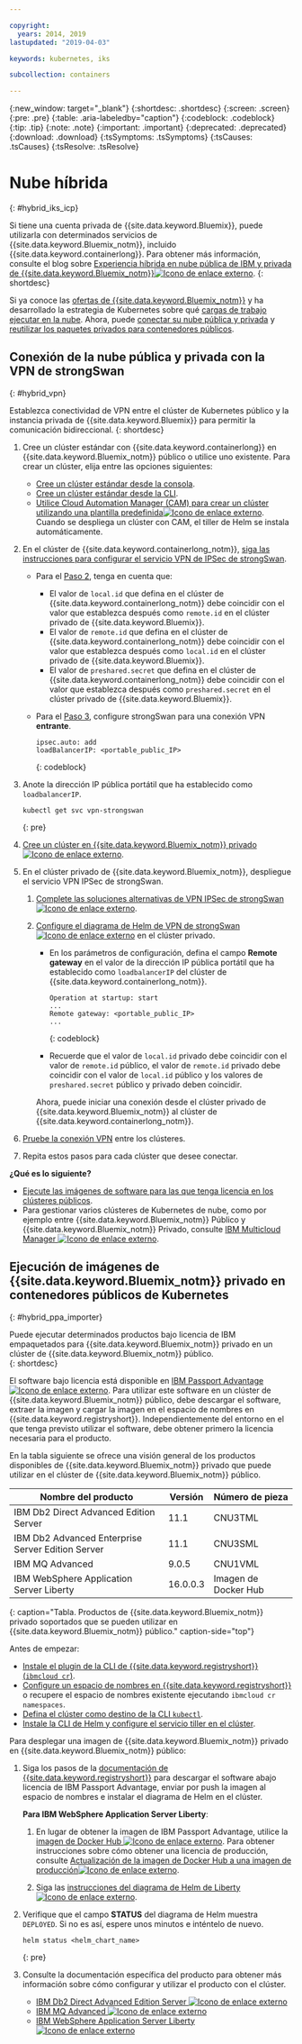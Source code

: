 ```yaml
---

copyright:
  years: 2014, 2019
lastupdated: "2019-04-03"

keywords: kubernetes, iks 

subcollection: containers

---
```


{:new_window: target="_blank"}
{:shortdesc: .shortdesc}
{:screen: .screen}
{:pre: .pre}
{:table: .aria-labeledby="caption"}
{:codeblock: .codeblock}
{:tip: .tip}
{:note: .note}
{:important: .important}
{:deprecated: .deprecated}
{:download: .download}
{:tsSymptoms: .tsSymptoms}
{:tsCauses: .tsCauses}
{:tsResolve: .tsResolve}


# Nube híbrida
{: #hybrid_iks_icp}

Si tiene una cuenta privada de {{site.data.keyword.Bluemix}}, puede utilizarla con determinados servicios de {{site.data.keyword.Bluemix_notm}}, incluido {{site.data.keyword.containerlong}}. Para obtener más información, consulte el blog sobre [Experiencia híbrida en nube pública de IBM y privada de {{site.data.keyword.Bluemix_notm}}![Icono de enlace externo](../icons/launch-glyph.svg "Icono de enlace externo")](http://ibm.biz/hybridJune2018).
{: shortdesc}

Si ya conoce las [ofertas de {{site.data.keyword.Bluemix_notm}}](/docs/containers?topic=containers-cs_ov#differentiation) y ha desarrollado la estrategia de Kubernetes sobre qué [cargas de trabajo ejecutar en la nube](/docs/containers?topic=containers-strategy#cloud_workloads). Ahora, puede [conectar su nube pública y privada](#hybrid_vpn) y [reutilizar los paquetes privados para contenedores públicos](#hybrid_ppa_importer).

## Conexión de la nube pública y privada con la VPN de strongSwan
{: #hybrid_vpn}

Establezca conectividad de VPN entre el clúster de Kubernetes público y la instancia privada de {{site.data.keyword.Bluemix}} para permitir la comunicación bidireccional.
{: shortdesc}

1.  Cree un clúster estándar con {{site.data.keyword.containerlong}} en {{site.data.keyword.Bluemix_notm}} público o utilice uno existente. Para crear un clúster, elija entre las opciones siguientes:
    - [Cree un clúster estándar desde la consola](/docs/containers?topic=containers-clusters#clusters_ui).
    - [Cree un clúster estándar desde la CLI](/docs/containers?topic=containers-clusters#clusters_cli).
    - [Utilice Cloud Automation Manager (CAM) para crear un clúster utilizando una plantilla predefinida![Icono de enlace externo](../icons/launch-glyph.svg "Icono de enlace externo")](https://www.ibm.com/support/knowledgecenter/SS2L37_2.1.0.3/cam_deploy_IKS.html). Cuando se despliega un clúster con CAM, el tiller de Helm se instala automáticamente.

2.  En el clúster de {{site.data.keyword.containerlong_notm}}, [siga las instrucciones para configurar el servicio VPN de IPSec de strongSwan](/docs/containers?topic=containers-vpn#vpn_configure).

    *  Para el [Paso 2](/docs/containers?topic=containers-vpn#strongswan_2), tenga en cuenta que:

       * El valor de `local.id` que defina en el clúster de {{site.data.keyword.containerlong_notm}} debe coincidir con el valor que establezca después como `remote.id` en el clúster privado de {{site.data.keyword.Bluemix}}.
       * El valor de `remote.id` que defina en el clúster de {{site.data.keyword.containerlong_notm}} debe coincidir con el valor que establezca después como `local.id` en el clúster privado de {{site.data.keyword.Bluemix}}.
       * El valor de `preshared.secret` que defina en el clúster de {{site.data.keyword.containerlong_notm}} debe coincidir con el valor que establezca después como `preshared.secret` en el clúster privado de {{site.data.keyword.Bluemix}}.

    *  Para el [Paso 3](/docs/containers?topic=containers-vpn#strongswan_3), configure strongSwan para una conexión VPN **entrante**.

       ```
       ipsec.auto: add
       loadBalancerIP: <portable_public_IP>
       ```
       {: codeblock}

3.  Anote la dirección IP pública portátil que ha establecido como `loadbalancerIP`.

    ```
    kubectl get svc vpn-strongswan
    ```
    {: pre}

4.  [Cree un clúster en {{site.data.keyword.Bluemix_notm}} privado![Icono de enlace externo](../icons/launch-glyph.svg "Icono de enlace externo")](https://www.ibm.com/support/knowledgecenter/SSBS6K_2.1.0.3/installing/installing.html).

5.  En el clúster privado de {{site.data.keyword.Bluemix_notm}}, despliegue el servicio VPN IPSec de strongSwan.

    1.  [Complete las soluciones alternativas de VPN IPSec de strongSwan ![Icono de enlace externo](../icons/launch-glyph.svg "Icono de enlace externo")](https://www.ibm.com/support/knowledgecenter/SS2L37_2.1.0.3/cam_strongswan.html).

    2.  [Configure el diagrama de Helm de VPN de strongSwan![Icono de enlace externo](../icons/launch-glyph.svg "Icono de enlace externo")](https://www.ibm.com/support/knowledgecenter/SSBS6K_2.1.0.3/app_center/create_release.html) en el clúster privado.

        *  En los parámetros de configuración, defina el campo **Remote gateway** en el valor de la dirección IP pública portátil que ha establecido como `loadbalancerIP` del clúster de {{site.data.keyword.containerlong_notm}}.

           ```
           Operation at startup: start
           ...
           Remote gateway: <portable_public_IP>
           ...
           ```
           {: codeblock}

        *  Recuerde que el valor de `local.id` privado debe coincidir con el valor de `remote.id` público, el valor de `remote.id` privado debe coincidir con el valor de `local.id` público y los valores de `preshared.secret` público y privado deben coincidir.

        Ahora, puede iniciar una conexión desde el clúster privado de {{site.data.keyword.Bluemix_notm}} al clúster de {{site.data.keyword.containerlong_notm}}.

7.  [Pruebe la conexión VPN](/docs/containers?topic=containers-vpn#vpn_test) entre los clústeres.

8.  Repita estos pasos para cada clúster que desee conectar.

**¿Qué es lo siguiente?**

*   [Ejecute las imágenes de software para las que tenga licencia en los clústeres públicos](#hybrid_ppa_importer).
*   Para gestionar varios clústeres de Kubernetes de nube, como por ejemplo entre {{site.data.keyword.Bluemix_notm}} Público y {{site.data.keyword.Bluemix_notm}} Privado, consulte [IBM Multicloud Manager ![Icono de enlace externo](../icons/launch-glyph.svg "Icono de enlace externo")](https://www.ibm.com/support/knowledgecenter/en/SSBS6K_3.1.0/mcm/getting_started/introduction.html).


## Ejecución de imágenes de {{site.data.keyword.Bluemix_notm}} privado en contenedores públicos de Kubernetes
{: #hybrid_ppa_importer}

Puede ejecutar determinados productos bajo licencia de IBM empaquetados para {{site.data.keyword.Bluemix_notm}} privado en un clúster de {{site.data.keyword.Bluemix_notm}} público.  
{: shortdesc}

El software bajo licencia está disponible en [IBM Passport Advantage ![Icono de enlace externo](../icons/launch-glyph.svg "Icono de enlace externo")](https://www-01.ibm.com/software/passportadvantage/index.html). Para utilizar este software en un clúster de {{site.data.keyword.Bluemix_notm}} público, debe descargar el software, extraer la imagen y cargar la imagen en el espacio de nombres en {{site.data.keyword.registryshort}}. Independientemente del entorno en el que tenga previsto utilizar el software, debe obtener primero la licencia necesaria para el producto.

En la tabla siguiente se ofrece una visión general de los productos disponibles de {{site.data.keyword.Bluemix_notm}} privado que puede utilizar en el clúster de {{site.data.keyword.Bluemix_notm}} público.

| Nombre del producto | Versión | Número de pieza |
| --- | --- | --- |
| IBM Db2 Direct Advanced Edition Server | 11.1 | CNU3TML |
| IBM Db2 Advanced Enterprise Server Edition Server | 11.1 | CNU3SML |
| IBM MQ Advanced | 9.0.5 | CNU1VML |
| IBM WebSphere Application Server Liberty | 16.0.0.3 | Imagen de Docker Hub |
{: caption="Tabla. Productos de {{site.data.keyword.Bluemix_notm}} privado soportados que se pueden utilizar en {{site.data.keyword.Bluemix_notm}} público." caption-side="top"}

Antes de empezar:
- [Instale el plugin de la CLI de {{site.data.keyword.registryshort}} (`ibmcloud cr`)](/docs/services/Registry?topic=registry-registry_setup_cli_namespace#cli_namespace_registry_cli_install).
- [Configure un espacio de nombres en {{site.data.keyword.registryshort}}](/docs/services/Registry?topic=registry-registry_setup_cli_namespace#registry_namespace_setup) o recupere el espacio de nombres existente ejecutando `ibmcloud cr namespaces`.
- [Defina el clúster como destino de la CLI `kubectl`](/docs/containers?topic=containers-cs_cli_install#cs_cli_configure).
- [Instale la CLI de Helm y configure el servicio tiller en el clúster](/docs/containers?topic=containers-helm#public_helm_install).

Para desplegar una imagen de {{site.data.keyword.Bluemix_notm}} privado en {{site.data.keyword.Bluemix_notm}} público:

1.  Siga los pasos de la [documentación de {{site.data.keyword.registryshort}}](/docs/services/Registry?topic=registry-ts_index#ts_ppa) para descargar el software abajo licencia de IBM Passport Advantage, enviar por push la imagen al espacio de nombres e instalar el diagrama de Helm en el clúster.

    **Para IBM WebSphere Application Server Liberty**:

    1.  En lugar de obtener la imagen de IBM Passport Advantage, utilice la [imagen de Docker Hub ![Icono de enlace externo](../icons/launch-glyph.svg "Icono de enlace externo")](https://hub.docker.com/_/websphere-liberty/). Para obtener instrucciones sobre cómo obtener una licencia de producción, consulte [Actualización de la imagen de Docker Hub a una imagen de producción![Icono de enlace externo](../icons/launch-glyph.svg "Icono de enlace externo")](https://github.com/WASdev/ci.docker/tree/master/ga/production-upgrade).

    2.  Siga las [instrucciones
del diagrama de Helm de Liberty![Icono de enlace externo](../icons/launch-glyph.svg "Icono de enlace externo")](https://www.ibm.com/support/knowledgecenter/en/SSEQTP_liberty/com.ibm.websphere.wlp.doc/ae/rwlp_icp_helm.html).

2.  Verifique que el campo **STATUS** del diagrama de Helm muestra `DEPLOYED`. Si no es así, espere unos minutos e inténtelo de nuevo.
    ```
    helm status <helm_chart_name>
    ```
    {: pre}

3.  Consulte la documentación específica del producto para obtener más información sobre cómo configurar y utilizar el producto con el clúster.

    - [IBM Db2 Direct Advanced Edition Server ![Icono de enlace externo](../icons/launch-glyph.svg "Icono de enlace externo")](https://www.ibm.com/support/knowledgecenter/en/SSEPGG_11.1.0/com.ibm.db2.luw.licensing.doc/doc/c0070181.html)
    - [IBM MQ Advanced ![Icono de enlace externo](../icons/launch-glyph.svg "Icono de enlace externo")](https://www.ibm.com/support/knowledgecenter/en/SSFKSJ_9.0.0/com.ibm.mq.helphome.v90.doc/WelcomePagev9r0.html)
    - [IBM WebSphere Application Server Liberty ![Icono de enlace externo](../icons/launch-glyph.svg "Icono de enlace externo")](https://www.ibm.com/support/knowledgecenter/en/SSEQTP_liberty/as_ditamaps/was900_welcome_liberty.html)
